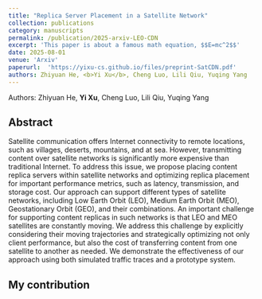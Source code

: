 ```yaml
---
title: "Replica Server Placement in a Satellite Network"
collection: publications
category: manuscripts
permalink: /publication/2025-arxiv-LEO-CDN
excerpt: 'This paper is about a famous math equation, $$E=mc^2$$'
date: 2025-08-01
venue: 'Arxiv'
paperurl:  'https://yixu-cs.github.io/files/preprint-SatCDN.pdf'
authors: Zhiyuan He, <b>Yi Xu</b>, Cheng Luo, Lili Qiu, Yuqing Yang
---
```


Authors: Zhiyuan He, <b>Yi Xu</b>, Cheng Luo, Lili Qiu, Yuqing Yang

Abstract
------
Satellite communication offers Internet connectivity to remote locations, such as villages, deserts, mountains, and at sea. However, transmitting content over satellite networks is significantly more expensive than traditional Internet. To address this issue, we propose placing content replica servers within satellite networks and optimizing replica placement for important performance metrics, such as latency, transmission, and storage cost. Our approach can support different types of satellite networks, including Low Earth Orbit (LEO), Medium Earth Orbit (MEO), Geostationary Orbit (GEO), and their combinations. An important challenge for supporting content replicas in such networks is that LEO and MEO satellites are constantly moving. We address this challenge by explicitly considering their moving trajectories and strategically optimizing not only client performance, but also the cost of transferring content from one satellite to another as needed. We demonstrate the effectiveness of our approach using both simulated traffic traces and a prototype system.

My contribution
------
